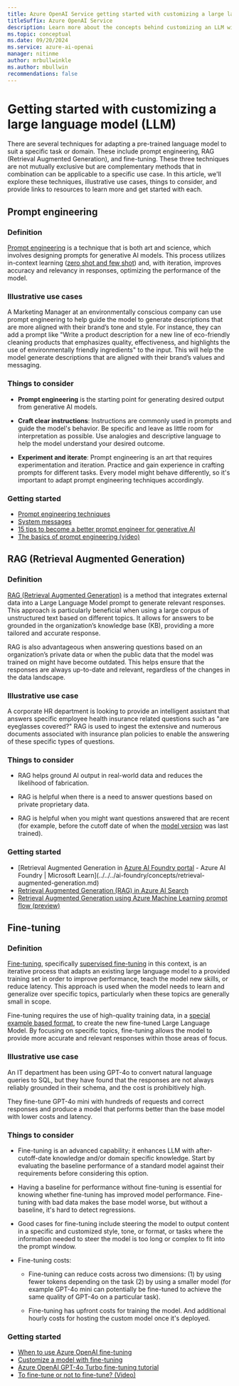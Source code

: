 ```yaml
---
title: Azure OpenAI Service getting started with customizing a large language model (LLM)
titleSuffix: Azure OpenAI Service
description: Learn more about the concepts behind customizing an LLM with Azure OpenAI.
ms.topic: conceptual
ms.date: 09/20/2024
ms.service: azure-ai-openai
manager: nitinme
author: mrbullwinkle
ms.author: mbullwin
recommendations: false
---
```


# Getting started with customizing a large language model (LLM)

There are several techniques for adapting a pre-trained language model to suit a specific task or domain. These include prompt engineering, RAG (Retrieval Augmented Generation), and fine-tuning. These three techniques are not mutually exclusive but are complementary methods that in combination can be applicable to a specific use case. In this article, we'll explore these techniques, illustrative use cases, things to consider, and provide links to resources to learn more and get started with each.

## Prompt engineering

### Definition

[Prompt engineering](./prompt-engineering.md) is a technique that is both art and science, which involves designing prompts for generative AI models. This process utilizes in-context learning ([zero shot and few shot](./prompt-engineering.md#examples)) and, with iteration, improves accuracy and relevancy in responses, optimizing the performance of the model.

### Illustrative use cases

A Marketing Manager at an environmentally conscious company can use prompt engineering to help guide the model to generate descriptions that are more aligned with their brand’s tone and style. For instance, they can add a prompt like "Write a product description for a new line of eco-friendly cleaning products that emphasizes quality, effectiveness, and highlights the use of environmentally friendly ingredients" to the input. This will help the model generate descriptions that are aligned with their brand’s values and messaging.

### Things to consider

- **Prompt engineering** is the starting point for generating desired output from generative AI models.

- **Craft clear instructions**: Instructions are commonly used in prompts and guide the model's behavior. Be specific and leave as little room for interpretation as possible. Use analogies and descriptive language to help the model understand your desired outcome.

- **Experiment and iterate**: Prompt engineering is an art that requires experimentation and iteration. Practice and gain experience in crafting prompts for different tasks. Every model might behave differently, so it's important to adapt prompt engineering techniques accordingly.

### Getting started

- [Prompt engineering techniques](./prompt-engineering.md)
- [System messages](./advanced-prompt-engineering.md)
- [15 tips to become a better prompt engineer for generative AI](https://techcommunity.microsoft.com/t5/ai-azure-ai-services-blog/15-tips-to-become-a-better-prompt-engineer-for-generative-ai/ba-p/3882935)
- [The basics of prompt engineering (video)](https://www.youtube.com/watch?v=e7w6QV1NX1c)

## RAG (Retrieval Augmented Generation)

### Definition 

[RAG (Retrieval Augmented Generation)](../../../ai-foundry/concepts/retrieval-augmented-generation.md) is a method that integrates external data into a Large Language Model prompt to generate relevant responses. This approach is particularly beneficial when using a large corpus of unstructured text based on different topics. It allows for answers to be grounded in the organization’s knowledge base (KB), providing a more tailored and accurate response.

RAG is also advantageous when answering questions based on an organization’s private data or when the public data that the model was trained on might have become outdated. This helps ensure that the responses are always up-to-date and relevant, regardless of the changes in the data landscape.

### Illustrative use case

A corporate HR department is looking to provide an intelligent assistant that answers specific employee health insurance related questions such as "are eyeglasses covered?" RAG is used to ingest the extensive and numerous documents associated with insurance plan policies to enable the answering of these specific types of questions.

### Things to consider

- RAG helps ground AI output in real-world data and reduces the likelihood of fabrication.

- RAG is helpful when there is a need to answer questions based on private proprietary data.

- RAG is helpful when you might want questions answered that are recent (for example, before the cutoff date of when the [model version](./models.md) was last trained).

### Getting started

- [Retrieval Augmented Generation in [Azure AI Foundry portal](https://ai.azure.com/) - Azure AI Foundry | Microsoft Learn](../../../ai-foundry/concepts/retrieval-augmented-generation.md)
- [Retrieval Augmented Generation (RAG) in Azure AI Search](/azure/search/retrieval-augmented-generation-overview)
- [Retrieval Augmented Generation using Azure Machine Learning prompt flow (preview)](/azure/machine-learning/concept-retrieval-augmented-generation)

## Fine-tuning

### Definition

[Fine-tuning](../how-to/fine-tuning.md), specifically [supervised fine-tuning](https://techcommunity.microsoft.com/t5/ai-azure-ai-services-blog/fine-tuning-now-available-with-azure-openai-service/ba-p/3954693?lightbox-message-images-3954693=516596iC5D02C785903595A) in this context, is an iterative process that adapts an existing large language model to a provided training set in order to improve performance, teach the model new skills, or reduce latency. This approach is used when the model needs to learn and generalize over specific topics, particularly when these topics are generally small in scope.

Fine-tuning requires the use of high-quality training data, in a [special example based format](../how-to/fine-tuning.md#example-file-format), to create the new fine-tuned Large Language Model. By focusing on specific topics, fine-tuning allows the model to provide more accurate and relevant responses within those areas of focus.

### Illustrative use case

An IT department has been using GPT-4o to convert natural language queries to SQL, but they have found that the responses are not always reliably grounded in their schema, and the cost is prohibitively high.

They fine-tune GPT-4o mini with hundreds of requests and correct responses and produce a model that performs better than the base model with lower costs and latency.

### Things to consider

- Fine-tuning is an advanced capability; it enhances LLM with after-cutoff-date knowledge and/or domain specific knowledge. Start by evaluating the baseline performance of a standard model against their requirements before considering this option.

- Having a baseline for performance without fine-tuning is essential for knowing whether fine-tuning has improved model performance. Fine-tuning with bad data makes the base model worse, but without a baseline, it's hard to detect regressions.

- Good cases for fine-tuning include steering the model to output content in a specific and customized style, tone, or format, or tasks where the information needed to steer the model is too long or complex to fit into the prompt window.

- Fine-tuning costs:

  - Fine-tuning can reduce costs across two dimensions: (1) by using fewer tokens depending on the task (2) by using a smaller model (for example GPT-4o mini can potentially be fine-tuned to achieve the same quality of GPT-4o on a particular task).

  - Fine-tuning has upfront costs for training the model. And additional hourly costs for hosting the custom model once it's deployed.

### Getting started

- [When to use Azure OpenAI fine-tuning](./fine-tuning-considerations.md)
- [Customize a model with fine-tuning](../how-to/fine-tuning.md)
- [Azure OpenAI GPT-4o Turbo fine-tuning tutorial](../tutorials/fine-tune.md)
- [To fine-tune or not to fine-tune? (Video)](https://www.youtube.com/watch?v=0Jo-z-MFxJs)
